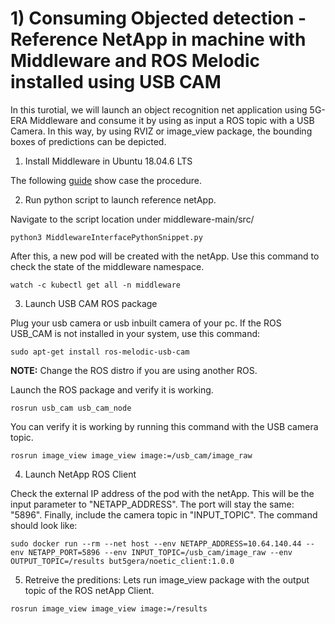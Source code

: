 # 1) Consuming Objected detection - Reference NetApp in machine with Middleware and ROS Melodic installed using USB CAM

In this turotial, we will launch an object recognition net application using 5G-ERA Middleware and consume it by using as input a ROS topic with a USB Camera.
In this way, by using RVIZ or image_view package, the bounding boxes of predictions can be depicted.

1. Install Middleware in Ubuntu 18.04.6 LTS

The following [guide](https://github.com/5G-ERA/middleware/blob/main/docs/Administrator/Middleware_Installation.md) show case the procedure.

2. Run python script to launch reference netApp.

Navigate to the script location under middleware-main/src/

```console
python3 MiddlewareInterfacePythonSnippet.py 
```

After this, a new pod will be created with the netApp. Use this command to check the state of the middleware namespace.

```console
watch -c kubectl get all -n middleware
```

3. Launch USB CAM ROS package

Plug your usb camera or usb inbuilt camera of your pc. If the ROS USB_CAM is not installed in your system, use this command:

```console
sudo apt-get install ros-melodic-usb-cam
```
**NOTE:** Change the ROS distro if you are using another ROS.

Launch the ROS package and verify it is working.

```console
rosrun usb_cam usb_cam_node 
```

You can verify it is working by running this command with the USB camera topic.
```console
rosrun image_view image_view image:=/usb_cam/image_raw
```

4. Launch NetApp ROS Client

Check the external IP address of the pod with the netApp. This will be the input parameter to "NETAPP_ADDRESS". The port will stay the same: "5896".
Finally, include the camera topic in "INPUT_TOPIC". The command should look like:

```console
sudo docker run --rm --net host --env NETAPP_ADDRESS=10.64.140.44 --env NETAPP_PORT=5896 --env INPUT_TOPIC=/usb_cam/image_raw --env OUTPUT_TOPIC=/results but5gera/noetic_client:1.0.0
```

5. Retreive the preditions: 
Lets run image_view package with the output topic of the ROS netApp Client.

```console
rosrun image_view image_view image:=/results
```
